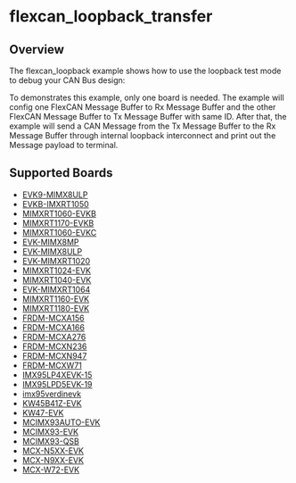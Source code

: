 # flexcan_loopback_transfer

## Overview
The flexcan_loopback example shows how to use the loopback test mode to debug your CAN Bus design:

To demonstrates this example, only one board is needed. The example will config one FlexCAN Message
Buffer to Rx Message Buffer and the other FlexCAN Message Buffer to Tx Message Buffer with same ID.
After that, the example will send a CAN Message from the Tx Message Buffer to the Rx Message Buffer
through internal loopback interconnect and print out the Message payload to terminal.

## Supported Boards
- [EVK9-MIMX8ULP](../../../_boards/evk9mimx8ulp/driver_examples/flexcan/loopback_transfer/example_board_readme.md)
- [EVKB-IMXRT1050](../../../_boards/evkbimxrt1050/driver_examples/flexcan/loopback_transfer/example_board_readme.md)
- [MIMXRT1060-EVKB](../../../_boards/evkbmimxrt1060/driver_examples/flexcan/loopback_transfer/example_board_readme.md)
- [MIMXRT1170-EVKB](../../../_boards/evkbmimxrt1170/driver_examples/flexcan/loopback_transfer/example_board_readme.md)
- [MIMXRT1060-EVKC](../../../_boards/evkcmimxrt1060/driver_examples/flexcan/loopback_transfer/example_board_readme.md)
- [EVK-MIMX8MP](../../../_boards/evkmimx8mp/driver_examples/flexcan/loopback_transfer/example_board_readme.md)
- [EVK-MIMX8ULP](../../../_boards/evkmimx8ulp/driver_examples/flexcan/loopback_transfer/example_board_readme.md)
- [EVK-MIMXRT1020](../../../_boards/evkmimxrt1020/driver_examples/flexcan/loopback_transfer/example_board_readme.md)
- [MIMXRT1024-EVK](../../../_boards/evkmimxrt1024/driver_examples/flexcan/loopback_transfer/example_board_readme.md)
- [MIMXRT1040-EVK](../../../_boards/evkmimxrt1040/driver_examples/flexcan/loopback_transfer/example_board_readme.md)
- [EVK-MIMXRT1064](../../../_boards/evkmimxrt1064/driver_examples/flexcan/loopback_transfer/example_board_readme.md)
- [MIMXRT1160-EVK](../../../_boards/evkmimxrt1160/driver_examples/flexcan/loopback_transfer/example_board_readme.md)
- [MIMXRT1180-EVK](../../../_boards/evkmimxrt1180/driver_examples/flexcan/loopback_transfer/example_board_readme.md)
- [FRDM-MCXA156](../../../_boards/frdmmcxa156/driver_examples/flexcan/loopback_transfer/example_board_readme.md)
- [FRDM-MCXA166](../../../_boards/frdmmcxa166/driver_examples/flexcan/loopback_transfer/example_board_readme.md)
- [FRDM-MCXA276](../../../_boards/frdmmcxa276/driver_examples/flexcan/loopback_transfer/example_board_readme.md)
- [FRDM-MCXN236](../../../_boards/frdmmcxn236/driver_examples/flexcan/loopback_transfer/example_board_readme.md)
- [FRDM-MCXN947](../../../_boards/frdmmcxn947/driver_examples/flexcan/loopback_transfer/example_board_readme.md)
- [FRDM-MCXW71](../../../_boards/frdmmcxw71/driver_examples/flexcan/loopback_transfer/example_board_readme.md)
- [IMX95LP4XEVK-15](../../../_boards/imx95lp4xevk15/driver_examples/flexcan/loopback_transfer/example_board_readme.md)
- [IMX95LPD5EVK-19](../../../_boards/imx95lpd5evk19/driver_examples/flexcan/loopback_transfer/example_board_readme.md)
- [imx95verdinevk](../../../_boards/imx95verdinevk/driver_examples/flexcan/loopback_transfer/example_board_readme.md)
- [KW45B41Z-EVK](../../../_boards/kw45b41zevk/driver_examples/flexcan/loopback_transfer/example_board_readme.md)
- [KW47-EVK](../../../_boards/kw47evk/driver_examples/flexcan/loopback_transfer/example_board_readme.md)
- [MCIMX93AUTO-EVK](../../../_boards/mcimx93autoevk/driver_examples/flexcan/loopback_transfer/example_board_readme.md)
- [MCIMX93-EVK](../../../_boards/mcimx93evk/driver_examples/flexcan/loopback_transfer/example_board_readme.md)
- [MCIMX93-QSB](../../../_boards/mcimx93qsb/driver_examples/flexcan/loopback_transfer/example_board_readme.md)
- [MCX-N5XX-EVK](../../../_boards/mcxn5xxevk/driver_examples/flexcan/loopback_transfer/example_board_readme.md)
- [MCX-N9XX-EVK](../../../_boards/mcxn9xxevk/driver_examples/flexcan/loopback_transfer/example_board_readme.md)
- [MCX-W72-EVK](../../../_boards/mcxw72evk/driver_examples/flexcan/loopback_transfer/example_board_readme.md)
